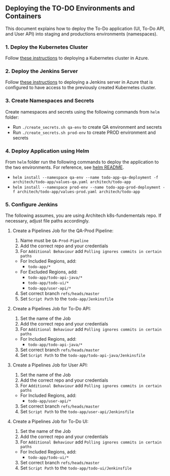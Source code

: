 ## Deploying the TO-DO Environments and Containers ##

This document explains how to deploy the To-Do application (UI, To-Do API, and User API) into staging and productions environments (namespaces).

### 1. Deploy the Kubernetes Cluster ###

Follow [these instructions](azure-acs/README.md) to deploying a Kubernetes cluster in Azure.

### 2. Deploy the Jenkins Server ###

Follow [these instructions](azure-build-server/README.md) to deploying a Jenkins server in Azure that is configured to have access to the previously created Kubernetes cluster.

### 3. Create Namespaces and Secrets ###

Create namespaces and secrets using the following commands from `helm` folder:

  - Run `./create_secrets.sh qa-env` to create QA environment and secrets
  - Run `./create_secrets.sh prod-env` to create PROD environment and secrets

### 4. Deploy Application using Helm ###

From `helm` folder run the following commands to deploy the application to the two environments. For reference, see [helm README](../helm/README.md).

- `helm install --namespace qa-env --name todo-app-qa-deployment -f architech/todo-app/values-qa.yaml architech/todo-app`
- `helm install --namespace prod-env --name todo-app-prod-deployment -f architech/todo-app/values-prod.yaml architech/todo-app`

### 5. Configure Jenkins ###

The following assumes, you are using Architech k8s-fundementals repo. If necessary, adjust file paths accordingly.

1. Create a Pipelines Job for the QA-Prod Pipeline:
    1. Name must be `QA-Prod-Pipeline`
    2. Add the correct repo and your credentials
    3. For `Additional Behaviour` add `Polling ignores commits in certain paths`
      - For Included Regions, add:
        - `todo-app/*`
      - For Excluded Regions, add:
        - `todo-app/todo-api-java/*`
        - `todo-app/todo-ui/*`
        - `todo-app/user-api/*`
    4. Set correct branch `refs/heads/master`
    5. Set `Script Path` to the `todo-app/Jenkinsfile`

2. Create a Pipelines Job for To-Do API:
    1. Set the name of the Job
    2. Add the correct repo and your credentials
    3. For `Additional Behaviour` add `Polling ignores commits in certain paths`
      - For Included Regions, add:
        - `todo-app/todo-api-java/*`
    3. Set correct branch `refs/heads/master`
    4. Set `Script Path` to the `todo-app/todo-api-java/Jenkinsfile`

3. Create a Pipelines Job for User API:
    1. Set the name of the Job
    2. Add the correct repo and your credentials
    3. For `Additional Behaviour` add `Polling ignores commits in certain paths`
      - For Included Regions, add:
        - `todo-app/user-api/*`
    3. Set correct branch `refs/heads/master`
    4. Set `Script Path` to the `todo-app/user-api/Jenkinsfile`

4. Create a Pipelines Job for To-Do UI:
    1. Set the name of the Job
    2. Add the correct repo and your credentials
    3. For `Additional Behaviour` add `Polling ignores commits in certain paths`
      - For Included Regions, add:
        - `todo-app/todo-ui/*`
    3. Set correct branch `refs/heads/master`
    4. Set `Script Path` to the `todo-app/todo-ui/Jenkinsfile`

